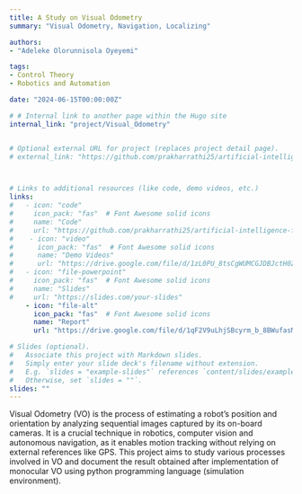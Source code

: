 ```yaml
---
title: A Study on Visual Odometry
summary: "Visual Odometry, Navigation, Localizing"

authors: 
- "Adeleke Olorunnisola Oyeyemi"

tags:
- Control Theory
- Robotics and Automation

date: "2024-06-15T00:00:00Z"

# # Internal link to another page within the Hugo site
internal_link: "project/Visual_Odometry"


# Optional external URL for project (replaces project detail page).
# external_link: "https://github.com/prakharrathi25/artificial-intelligence-for-trading"



# Links to additional resources (like code, demo videos, etc.)
links:
#   - icon: "code"
#     icon_pack: "fas"  # Font Awesome solid icons
#     name: "Code"
#     url: "https://github.com/prakharrathi25/artificial-intelligence-for-trading"
#    - icon: "video"
#      icon_pack: "fas"  # Font Awesome solid icons
#      name: "Demo Videos"
#      url: "https://drive.google.com/file/d/1zL0PU_8tsCgWUMCGJDBJctH0ZzCXCyD-/view?usp=sharing"
#   - icon: "file-powerpoint"
#     icon_pack: "fas"  # Font Awesome solid icons
#     name: "Slides"
#     url: "https://slides.com/your-slides"
    - icon: "file-alt"
      icon_pack: "fas"  # Font Awesome solid icons
      name: "Report"
      url: "https://drive.google.com/file/d/1qF2V9uLhjSBcyrm_b_8BWufasMi3LeXO/view?usp=sharing"

# Slides (optional).
#   Associate this project with Markdown slides.
#   Simply enter your slide deck's filename without extension.
#   E.g. `slides = "example-slides"` references `content/slides/example-slides.md`.
#   Otherwise, set `slides = ""`.
slides: ""
---
```


Visual Odometry (VO) is the process of estimating a robot’s position and orientation by analyzing sequential images captured by its on-board cameras. It is a crucial technique in robotics, computer vision and autonomous navigation, as it enables motion tracking without relying on external references like GPS. This project aims to study various processes involved in VO and document the result obtained after implementation of monocular VO using python programming language (simulation environment).